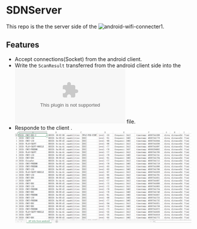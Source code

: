 # SDNServer

This repo is the the server side of the ![android-wifi-connecter1](https://github.com/caiqiqi/android-wifi-connecter1).

## Features
- Accept connections(Socket) from the android client.
- Write the `ScanResult` transferred from the android client side into the ![AP-info-from-android.csv](https://github.com/caiqiqi/SDNServer/blob/master/AP-info-from-android.csv) file.
- Responde to the client .
![](https://github.com/caiqiqi/SDNServer/blob/master/AP-info-from-android.csv.png)
